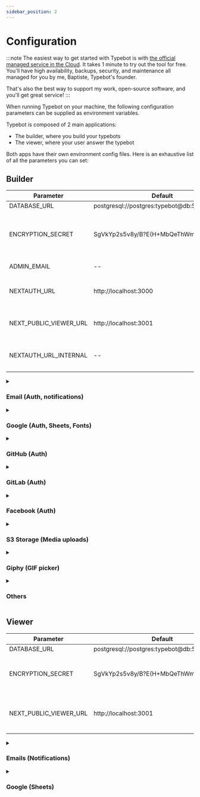 ```yaml
---
sidebar_position: 2
---
```


# Configuration

:::note
The easiest way to get started with Typebot is with [the official managed service in the Cloud](https://app.typebot.io). It takes 1 minute to try out the tool for free. You'll have high availability, backups, security, and maintenance all managed for you by me, Baptiste, Typebot's founder.

That's also the best way to support my work, open-source software, and you'll get great service!
:::

When running Typebot on your machine, the following configuration parameters can be supplied as environment variables.

Typebot is composed of 2 main applications:

- The builder, where you build your typebots
- The viewer, where your user answer the typebot

Both apps have their own environment config files. Here is an exhaustive list of all the parameters you can set:

## Builder

| Parameter              | Default                                       | Description                                                                                                                                                                                                                                 |
| ---------------------- | --------------------------------------------- | ------------------------------------------------------------------------------------------------------------------------------------------------------------------------------------------------------------------------------------------- |
| DATABASE_URL           | postgresql://postgres:typebot@db:5432/typebot | The database URL                                                                                                                                                                                                                            |
| ENCRYPTION_SECRET      | SgVkYp2s5v8y/B?E(H+MbQeThWmZq4t6              | A 256-bit key used to encrypt sensitive data. It is strongly recommended to [generate](https://www.allkeysgenerator.com/Random/Security-Encryption-Key-Generator.aspx) a new one. The secret should be the same between builder and viewer. |
| ADMIN_EMAIL            | --                                            | The email that will get a "Pro" plan on user creation                                                                                                                                                                                       |
| NEXTAUTH_URL           | http://localhost:3000                         | The builder base URL. Should be the publicly accessible URL (i.e. `https://typebot.domain.com`)                                                                                                                                             |
| NEXT_PUBLIC_VIEWER_URL | http://localhost:3001                         | The viewer base URL. Should be the publicly accessible URL (i.e. `https://bot.domain.com`)                                                                                                                                                  |
| NEXTAUTH_URL_INTERNAL  | --                                            | The internal builder base URL. You have to set it only when `NEXTAUTH_URL` isn't publicly accessible                                                                                                                                        |

<details><summary><h3>Email (Auth, notifications)</h3></summary>
<p>

Used for sending email notifications and authentication

| Parameter                      | Default | Description                                                                                |
| ------------------------------ | ------- | ------------------------------------------------------------------------------------------ |
| SMTP_USERNAME                  | --      | SMTP username                                                                              |
| SMTP_PASSWORD                  | --      | SMTP password                                                                              |
| SMTP_HOST                      | --      | SMTP host. (i.e. `smtp.host.com`)                                                          |
| SMTP_PORT                      | 25      | SMTP port                                                                                  |
| NEXT_PUBLIC_SMTP_FROM          | -       | From name and email (i.e. `"Typebot Notifications" <notifications@typebot.io>`)            |
| NEXT_PUBLIC_SMTP_AUTH_DISABLED | false   | To disable the authentication by email but still use the provided config for notifications |

</p></details>

<details><summary><h3>Google (Auth, Sheets, Fonts)</h3></summary>
<p>

Used authentication in the builder and for the Google Sheets integration step. Make sure to set the required scopes (`userinfo.email`, `spreadsheets`, `drive.readonly`) in your console
The Authorization callback URL should be `$NEXTAUTH_URL/api/auth/callback/google`

| Parameter                    | Default | Description                                   |
| ---------------------------- | ------- | --------------------------------------------- |
| NEXT_PUBLIC_GOOGLE_CLIENT_ID | --      | The Client ID from the Google API Console     |
| GOOGLE_CLIENT_SECRET         | --      | The Client secret from the Google API Console |

Used for Google Fonts:

| Parameter                  | Default | Description                             |
| -------------------------- | ------- | --------------------------------------- |
| NEXT_PUBLIC_GOOGLE_API_KEY | --      | The API Key from the Google API Console |

</p></details>

<details><summary><h3>GitHub (Auth)</h3></summary>
<p>

Used for authenticating with GitHub. By default, it uses the credentials of a Typebot-dev app.

You can create your own GitHub OAuth app [here](https://github.com/settings/developers). The Authorization callback URL should be `$NEXTAUTH_URL/api/auth/callback/github`

| Parameter                    | Default | Description                                                                 |
| ---------------------------- | ------- | --------------------------------------------------------------------------- |
| NEXT_PUBLIC_GITHUB_CLIENT_ID | --      | Application client ID. Also used to check if it is enabled in the front-end |
| GITHUB_CLIENT_SECRET         | --      | Application secret                                                          |

</p></details>

<details><summary><h3>GitLab (Auth)</h3></summary>
<p>

Used for authenticating with GitLab.
Follow the official GitLab guide for creating OAuth2 applications [here](https://docs.gitlab.com/ee/integration/oauth_provider.html).
The Authorization callback URL should be `$NEXTAUTH_URL/api/auth/callback/gitlab`

| Parameter                    | Default            | Description                                                                          |
| ---------------------------- | ------------------ | ------------------------------------------------------------------------------------ | --- |
| NEXT_PUBLIC_GITLAB_CLIENT_ID | --                 | Application client ID. Also used to check if it is enabled in the front-end          |
| GITLAB_CLIENT_SECRET         | --                 | Application secret                                                                   |
| GITLAB_BASE_URL              | https://gitlab.com | Base URL of the GitLab instance                                                      |     |
| GITLAB_REQUIRED_GROUPS       | --                 | Comma-separated list of groups the user has to be a direct member of, e.g. `foo,bar` |
| NEXT_PUBLIC_GITLAB_NAME      | GitLab             | Name of the GitLab instance, used for the SSO Login Button                           |

</p></details>

<details><summary><h3>Facebook (Auth)</h3></summary>
<p>

You can create your own Facebook OAuth app [here](https://developers.facebook.com/apps/create/).
The Authorization callback URL should be `$NEXTAUTH_URL/api/auth/callback/facebook`

| Parameter                      | Default | Description                                                                 |
| ------------------------------ | ------- | --------------------------------------------------------------------------- |
| NEXT_PUBLIC_FACEBOOK_CLIENT_ID | --      | Application client ID. Also used to check if it is enabled in the front-end |
| FACEBOOK_CLIENT_SECRET         | --      | Application secret                                                          |

</p></details>

<details><summary><h3>S3 Storage (Media uploads)</h3></summary>
<p>

Used for uploading images, videos, etc... It can be any S3 compatible object storage service (Minio, Digital Oceans Space, AWS S3...)

| Parameter     | Default | Description                                                    |
| ------------- | ------- | -------------------------------------------------------------- |
| S3_ACCESS_KEY | --      | S3 access key. Also used to check if upload feature is enabled |
| S3_SECRET_KEY | --      | S3 secret key.                                                 |
| S3_BUCKET     | typebot | Name of the bucket where assets will be uploaded in.           |
| S3_PORT       | --      | S3 Host port number                                            |
| S3_ENDPOINT   | --      | S3 secret key.                                                 |
| S3_SSL        | true    | Use SSL when establishing the connection.                      |
| S3_REGION     | --      | S3 region.                                                     |

Your bucket must have the following policy that tells S3 to allow public read when an object is located under the public folder:

```json
{
  "Version": "2012-10-17",
  "Statement": [
    {
      "Sid": "PublicRead",
      "Effect": "Allow",
      "Principal": "*",
      "Action": "s3:GetObject",
      "Resource": "arn:aws:s3:::<BUCKET_NAME>/public/*"
    }
  ]
}
```

You also need to configure CORS so that an object can be uploaded from the browser:

```json
[
  {
    "AllowedHeaders": ["*"],
    "AllowedMethods": ["PUT", "POST"],
    "AllowedOrigins": ["*"],
    "ExposeHeaders": ["ETag"]
  }
]
```

</p></details>

<details><summary><h3>Giphy (GIF picker)</h3></summary>
<p>

Used to search for GIF. You can create a Giphy app [here](https://developers.giphy.com/dashboard/)

| Parameter                 | Default | Description   |
| ------------------------- | ------- | ------------- |
| NEXT_PUBLIC_GIPHY_API_KEY | --      | Giphy API key |

</p></details>

<details><summary><h3>Others</h3></summary>
<p>

The [official Typebot managed service](https://app.typebot.io/) uses other services such as [Stripe](https://stripe.com/) for processing payments, [Sentry](https://sentry.io/) for tracking bugs and [Sleekplan](https://sleekplan.com/) for user feedbacks.

The related environment variables are listed here but you are probably not interested in these if you self-host Typebot.

<details><summary><h4>Stripe</h4></summary>
<p>

| Parameter                     | Default | Description            |
| ----------------------------- | ------- | ---------------------- |
| NEXT_PUBLIC_STRIPE_PUBLIC_KEY | --      | Stripe public key      |
| STRIPE_SECRET_KEY             | --      | Stripe secret key      |
| STRIPE_PRICE_USD_ID           | --      | Pro plan USD price id  |
| STRIPE_PRICE_EUR_ID           | --      | Pro plan EUR price id  |
| STRIPE_PRICE_TEAM_USD_ID      | --      | Team plan USD price id |
| STRIPE_PRICE_TEAM_EUR_ID      | --      | Team plan EUR price id |
| STRIPE_WEBHOOK_SECRET         | --      | Stripe Webhook secret  |

</p></details>

<details><summary><h4>Sentry</h4></summary>
<p>

| Parameter              | Default | Description                            |
| ---------------------- | ------- | -------------------------------------- |
| NEXT_PUBLIC_SENTRY_DSN | --      | Sentry DSN                             |
| SENTRY_AUTH_TOKEN      | --      | Used to upload sourcemaps on app build |
| SENTRY_PROJECT         | --      | Sentry project name                    |
| SENTRY_ORG             | --      | Sentry organization name               |

These can also be added to the `viewer` environment

</p></details>

<details><summary><h4>Vercel (custom domains)</h4></summary>
<p>

| Parameter                  | Default | Description                                     |
| -------------------------- | ------- | ----------------------------------------------- |
| VERCEL_TOKEN               | --      | Vercel API token                                |
| VERCEL_VIEWER_PROJECT_NAME | --      | The name of the viewer project in Vercel        |
| VERCEL_TEAM_ID             | --      | Vercel team ID that contains the viewer project |

</p></details>

<details><summary><h4>Sleekplan</h4></summary>
<p>

| Parameter         | Default | Description                                                              |
| ----------------- | ------- | ------------------------------------------------------------------------ |
| SLEEKPLAN_SSO_KEY | --      | Sleekplan SSO key used to automatically authenticate a user in Sleekplan |

</p></details>

<details><summary><h4>Internal Webhooks</h4></summary>
<p>

| Parameter                | Default | Description                                                                                   |
| ------------------------ | ------- | --------------------------------------------------------------------------------------------- |
| USER_CREATED_WEBHOOK_URL | --      | Webhook URL called whenever a new user is created (used for importing a new SendGrid contact) |

</p></details>

</p></details>

## Viewer

| Parameter              | Default                                       | Description                                                                                                                                                                       |
| ---------------------- | --------------------------------------------- | --------------------------------------------------------------------------------------------------------------------------------------------------------------------------------- |
| DATABASE_URL           | postgresql://postgres:typebot@db:5432/typebot | The database URL                                                                                                                                                                  |
| ENCRYPTION_SECRET      | SgVkYp2s5v8y/B?E(H+MbQeThWmZq4t6              | A 256-bit key used to encrypt sensitive data. It is strongly recommended to [generate](https://www.allkeysgenerator.com/Random/Security-Encryption-Key-Generator.aspx) a new one. |
| NEXT_PUBLIC_VIEWER_URL | http://localhost:3001                         | The viewer base URL. Should be the publicly accessible URL (i.e. `https://typebot.io`)                                                                                            |

<details><summary><h3>Emails (Notifications)</h3></summary>
<p>

Used for sending email notifications and authentication

| Parameter             | Default | Description                                                                     |
| --------------------- | ------- | ------------------------------------------------------------------------------- |
| SMTP_USERNAME         | --      | SMTP username                                                                   |
| SMTP_PASSWORD         | --      | SMTP password                                                                   |
| SMTP_HOST             | --      | SMTP host. (i.e. `smtp.host.com`)                                               |
| SMTP_PORT             | 25      | SMTP port                                                                       |
| NEXT_PUBLIC_SMTP_FROM | -       | From name and email (i.e. `"Typebot Notifications" <notifications@typebot.io>`) |

</p></details>

<details><summary><h3>Google (Sheets)</h3></summary>
<p>

Used when executing a Google Sheets block. Make sure to set the required scopes (`userinfo.email`, `spreadsheets`, `drive.readonly`) in your console

| Parameter                    | Default | Description                                   |
| ---------------------------- | ------- | --------------------------------------------- |
| NEXT_PUBLIC_GOOGLE_CLIENT_ID | --      | The Client ID from the Google API Console     |
| GOOGLE_CLIENT_SECRET         | --      | The Client secret from the Google API Console |

</p></details>
